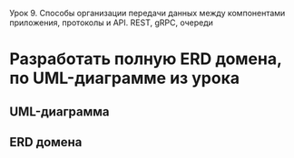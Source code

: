 Урок 9. Способы организации передачи данных между компонентами приложения, протоколы и API. REST, gRPC, очереди
# Разработать полную ERD домена, по UML-диаграмме из урока

## UML-диаграмма

## ERD домена
